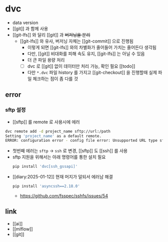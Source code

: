 # dvc
- data version
- [[git]] 과 함께 사용
- [[git-lfs]] 와 달리 [[git]] 과 ~~버저닝을 분리~~
  - [[git-lfs]] 와 유사, 버저닝 자체는 [[git-commit]] 으로 진행됨
    - 이렇게 되면 [[git-lfs]] 와의 차별화가 줄어들어 가치는 줄어든다 생각됨
    - 다만, [[git]] 비대화를 피해 속도 유지, [[git-lfs]] 는 아닐 수 있음
    - 더 큰 파일 용량 처리
    - [ ] dvc 로 [[git]] 없이 데이터만 처리 가능, 확인 필요 [[todo]]
    - 다만 `*.dvc` 파일 history 를 가지고 [[git-checkout]] 을 진행할때 실제 파일 체크하는 점이 좀 다를 것

## error
### sftp 설정
+ [[sftp]] 를 remote 로 사용시에 에러
```sh 
dvc remote add -d project_name sftp://url:/path
Setting 'project_name' as a default remote.
ERROR: configuration error - config file error: Unsupported URL type sftp:// for dictionary value @ data['remote']['project_name']
```
  - 첫번째 에러는 `sftp` -> `ssh` 로 변경, [[sftp]] 도 [[ssh]] 를 사용
  - sftp 지원을 위해서는 아래 명령어를 통한 설치 필요
    ```sh 
    pip install 'dvc[ssh_gssapi]'
    ```
  - [[diary:2025-01-12]] 현재 머지가 덜되서 에러남 해결
    ```sh 
    pip install 'asyncssh==2.18.0'
    ```
    + https://github.com/fsspec/sshfs/issues/54

## link
- [[ai]]
- [[mlflow]]
- [[git]]
